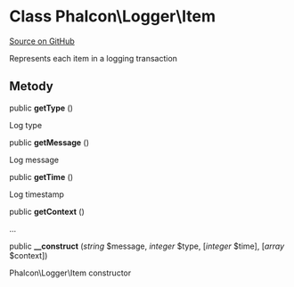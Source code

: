 # Class **Phalcon\\Logger\\Item**

<a href="https://github.com/phalcon/cphalcon/blob/master/phalcon/logger/item.zep" class="btn btn-default btn-sm">Source on GitHub</a>

Represents each item in a logging transaction

## Metody

public **getType** ()

Log type

public **getMessage** ()

Log message

public **getTime** ()

Log timestamp

public **getContext** ()

...

public **__construct** (*string* $message, *integer* $type, [*integer* $time], [*array* $context])

Phalcon\\Logger\\Item constructor